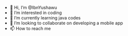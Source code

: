 - 👋 Hi, I’m @IbnYushawu
- 👀 I’m interested in coding
- 🌱 I’m currently learning java codes
- 💞️ I’m looking to collaborate on developing a mobile app
- 📫 How to reach me 

<!---
IbnYushawu/IbnYushawu is a ✨ special ✨ repository because its `README.md` (this file) appears on your GitHub profile.
You can click the Preview link to take a look at your changes.
--->

